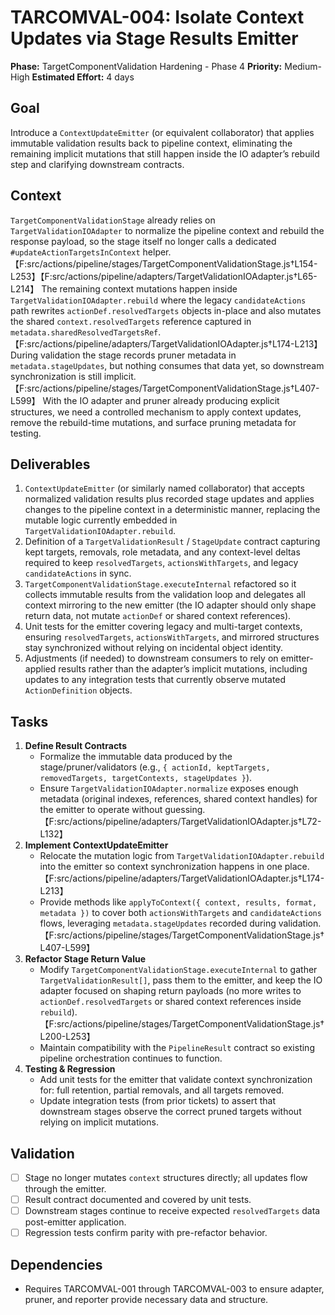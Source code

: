 # TARCOMVAL-004: Isolate Context Updates via Stage Results Emitter

**Phase:** TargetComponentValidation Hardening - Phase 4
**Priority:** Medium-High
**Estimated Effort:** 4 days

## Goal

Introduce a `ContextUpdateEmitter` (or equivalent collaborator) that applies immutable validation results back to pipeline context, eliminating the remaining implicit mutations that still happen inside the IO adapter’s rebuild step and clarifying downstream contracts.

## Context

`TargetComponentValidationStage` already relies on `TargetValidationIOAdapter` to normalize the pipeline context and rebuild the response payload, so the stage itself no longer calls a dedicated `#updateActionTargetsInContext` helper.【F:src/actions/pipeline/stages/TargetComponentValidationStage.js†L154-L253】【F:src/actions/pipeline/adapters/TargetValidationIOAdapter.js†L65-L214】 The remaining context mutations happen inside `TargetValidationIOAdapter.rebuild` where the legacy `candidateActions` path rewrites `actionDef.resolvedTargets` objects in-place and also mutates the shared `context.resolvedTargets` reference captured in `metadata.sharedResolvedTargetsRef`.【F:src/actions/pipeline/adapters/TargetValidationIOAdapter.js†L174-L213】 During validation the stage records pruner metadata in `metadata.stageUpdates`, but nothing consumes that data yet, so downstream synchronization is still implicit.【F:src/actions/pipeline/stages/TargetComponentValidationStage.js†L407-L599】 With the IO adapter and pruner already producing explicit structures, we need a controlled mechanism to apply context updates, remove the rebuild-time mutations, and surface pruning metadata for testing.

## Deliverables

1. `ContextUpdateEmitter` (or similarly named collaborator) that accepts normalized validation results plus recorded stage updates and applies changes to the pipeline context in a deterministic manner, replacing the mutable logic currently embedded in `TargetValidationIOAdapter.rebuild`.
2. Definition of a `TargetValidationResult` / `StageUpdate` contract capturing kept targets, removals, role metadata, and any context-level deltas required to keep `resolvedTargets`, `actionsWithTargets`, and legacy `candidateActions` in sync.
3. `TargetComponentValidationStage.executeInternal` refactored so it collects immutable results from the validation loop and delegates all context mirroring to the new emitter (the IO adapter should only shape return data, not mutate `actionDef` or shared context references).
4. Unit tests for the emitter covering legacy and multi-target contexts, ensuring `resolvedTargets`, `actionsWithTargets`, and mirrored structures stay synchronized without relying on incidental object identity.
5. Adjustments (if needed) to downstream consumers to rely on emitter-applied results rather than the adapter’s implicit mutations, including updates to any integration tests that currently observe mutated `ActionDefinition` objects.

## Tasks

1. **Define Result Contracts**
   - Formalize the immutable data produced by the stage/pruner/validators (e.g., `{ actionId, keptTargets, removedTargets, targetContexts, stageUpdates }`).
   - Ensure `TargetValidationIOAdapter.normalize` exposes enough metadata (original indexes, references, shared context handles) for the emitter to operate without guessing.【F:src/actions/pipeline/adapters/TargetValidationIOAdapter.js†L72-L132】
2. **Implement ContextUpdateEmitter**
   - Relocate the mutation logic from `TargetValidationIOAdapter.rebuild` into the emitter so context synchronization happens in one place.【F:src/actions/pipeline/adapters/TargetValidationIOAdapter.js†L174-L213】
   - Provide methods like `applyToContext({ context, results, format, metadata })` to cover both `actionsWithTargets` and `candidateActions` flows, leveraging `metadata.stageUpdates` recorded during validation.【F:src/actions/pipeline/stages/TargetComponentValidationStage.js†L407-L599】
3. **Refactor Stage Return Value**
   - Modify `TargetComponentValidationStage.executeInternal` to gather `TargetValidationResult[]`, pass them to the emitter, and keep the IO adapter focused on shaping return payloads (no more writes to `actionDef.resolvedTargets` or shared context references inside `rebuild`).【F:src/actions/pipeline/stages/TargetComponentValidationStage.js†L200-L253】
   - Maintain compatibility with the `PipelineResult` contract so existing pipeline orchestration continues to function.
4. **Testing & Regression**
   - Add unit tests for the emitter that validate context synchronization for: full retention, partial removals, and all targets removed.
   - Update integration tests (from prior tickets) to assert that downstream stages observe the correct pruned targets without relying on implicit mutations.

## Validation

- [ ] Stage no longer mutates `context` structures directly; all updates flow through the emitter.
- [ ] Result contract documented and covered by unit tests.
- [ ] Downstream stages continue to receive expected `resolvedTargets` data post-emitter application.
- [ ] Regression tests confirm parity with pre-refactor behavior.

## Dependencies

- Requires TARCOMVAL-001 through TARCOMVAL-003 to ensure adapter, pruner, and reporter provide necessary data and structure.
